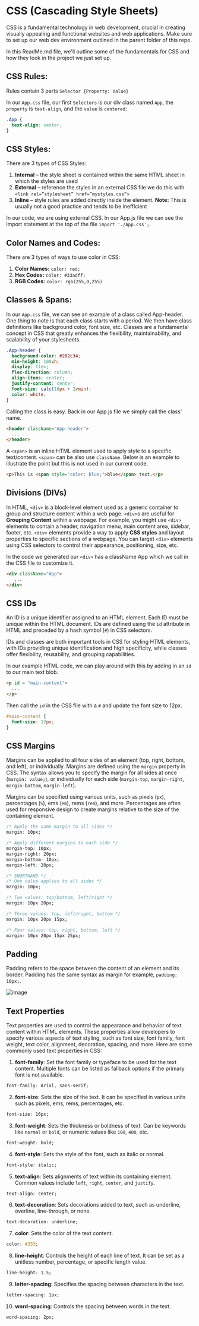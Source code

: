 # CSS (Cascading Style Sheets)

 CSS is a fundamental technology in web development, crucial in creating visually appealing and functional websites and web applications. Make sure to set up our web dev environment outlined in the parent folder of this repo. 
 
 In this ReadMe.md file, we'll outline some of the fundamentals for CSS and how they look in the project we just set up. 

## CSS Rules: 
Rules contain 3 parts `Selector {Property: Value}`

In our `App.css` file, our first `Selectors` is our div class named `App`, the `property` is `text-align`, and the `value` is `centered`:

```css
.App {
  text-align: center;
}
```

## CSS Styles: 

There are 3 types of CSS Styles:
1. **Internal** – the style sheet is contained within the same HTML sheet in which the styles are used
2. **External** – reference the styles in an external CSS file we do this with `<link rel=”stylesheet” href=”mystyles.css”>`
3. **Inline** – style rules are added directly inside the element. **Note:** This is usually not a good practice and tends to be inefficient

In our code, we are using external CSS. In our App.js file we can see the import statement at the top of the file `import './App.css';`.

## Color Names and Codes:

There are 3 types of ways to use color in CSS:
1. **Color Names:** `color: red;`
2. **Hex Codes:** `color: #33adff;`
3. **RGB Codes:** `color: rgb(255,0,255)`

## Classes & Spans:

In our `App.css` file, we can see an example of a class called App-header. One thing to note is that each class starts with a period. We then have class definitions like background color, font size, etc. Classes are a fundamental concept in CSS that greatly enhances the flexibility, maintainability, and scalability of your stylesheets.

```css
.App-header {
  background-color: #282c34;
  min-height: 100vh;
  display: flex;
  flex-direction: column;
  align-items: center;
  justify-content: center;
  font-size: calc(10px + 2vmin);
  color: white;
}
```

Calling the class is easy. Back in our App.js file we simply call the class' name.

```html
<header className="App-header">
  ...
</header>
```

A `<span>` is an inline HTML element used to apply style to a specific text/content. `<span>` can be also use `className`. Below is an example to illustrate the point but this is not used in our current code. 

```html
<p>This is <span style="color: blue;">blue</span> text.</p>
```

## Divisions (DIVs)

In HTML, `<div>` is a block-level element used as a generic container to group and structure content within a web page. `<div>`s are useful for **Grouping Content** within a webpage. For example, you might use `<div>` elements to contain a header, navigation menu, main content area, sidebar, footer, etc. `<div>` elements provide a way to apply **CSS styles** and layout properties to specific sections of a webpage. You can target `<div>` elements using CSS selectors to control their appearance, positioning, size, etc.

In the code we generated our `<div>` has a className App which we call in the CSS file to customize it.

```html
<div className="App">
   ...
</div>
```

## CSS IDs

An ID is a unique identifier assigned to an HTML element. Each ID must be unique within the HTML document. IDs are defined using the `id` attribute in HTML and preceded by a hash symbol (`#`) in CSS selectors.

IDs and classes are both important tools in CSS for styling HTML elements, with IDs providing unique identification and high specificity, while classes offer flexibility, reusability, and grouping capabilities.

In our example HTML code, we can play around with this by adding in an `id` to our main text blob.

```html
<p id = "main-content">
  ...
</p>
```

Then call the `id` in the CSS file with a `#` and update the font size to 12px. 

```css
#main-content {
  font-size: 12px;
}
```

## CSS Margins

Margins can be applied to all four sides of an element (top, right, bottom, and left), or individually. Margins are defined using the `margin` property in CSS. The syntax allows you to specify the margin for all sides at once (`margin: value;`), or individually for each side (`margin-top`, `margin-right`, `margin-bottom`, `margin-left`).

Margins can be specified using various units, such as pixels (`px`), percentages (`%`), ems (`em`), rems (`rem`), and more. Percentages are often used for responsive design to create margins relative to the size of the containing element.

```css
/* Apply the same margin to all sides */
margin: 10px;

/* Apply different margins to each side */
margin-top: 10px;
margin-right: 20px;
margin-bottom: 10px;
margin-left: 20px;

/* SHORTHAND */
/* One value applies to all sides */
margin: 10px;

/* Two values: top/bottom, left/right */
margin: 10px 20px;

/* Three values: top, left/right, bottom */
margin: 10px 20px 15px;

/* Four values: top, right, bottom, left */
margin: 10px 20px 15px 25px;
```

## Padding

Padding refers to the space between the content of an element and its border. Padding has the same syntax as margin for example, `padding: 10px;`.

![image](https://github.com/jvick1/Web_Dev_101/assets/32043066/b2b36da9-6d98-4580-b727-f13b38bd7eb2)

## Text Properties

Text properties are used to control the appearance and behavior of text content within HTML elements. These properties allow developers to specify various aspects of text styling, such as font size, font family, font weight, text color, alignment, decoration, spacing, and more. Here are some commonly used text properties in CSS:

1. **font-family**: Set the font family or typeface to be used for the text content. Multiple fonts can be listed as fallback options if the primary font is not available. 

```css
font-family: Arial, sans-serif;
```

2. **font-size**: Sets the size of the text. It can be specified in various units such as pixels, ems, rems, percentages, etc.

```css
font-size: 16px;
```

3. **font-weight**: Sets the thickness or boldness of text. Can be keywords like `normal` or `bold`, or numeric values like `100`, `400`, etc.

```css
font-weight: bold;
```

4. **font-style**: Sets the style of the font, such as italic or normal.

```css
font-style: italic;
```

5. **text-align**: Sets alignments of text within its containing element. Common values include `left`, `right`, `center`, and `justify`.

```css
text-align: center;
```

6. **text-decoration**: Sets decorations added to text, such as underline, overline, line-through, or none.

```css
text-decoration: underline;
```

7. **color**: Sets the color of the text content.

```css
color: #333;
```

8. **line-height**: Controls the height of each line of text. It can be set as a unitless number, percentage, or specific length value.

```css
line-height: 1.5;
```

9. **letter-spacing**: Specifies the spacing between characters in the text.

```css
letter-spacing: 1px;
```

10. **word-spacing**: Controls the spacing between words in the text.

```css
word-spacing: 2px;
```
